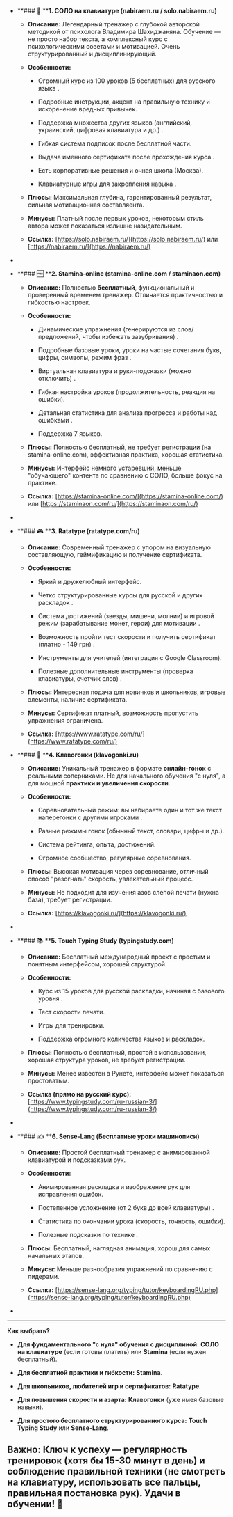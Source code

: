 - **### 🧠 ****1. СОЛО на клавиатуре (nabiraem.ru / solo.nabiraem.ru)**
  
  *   **Описание:** Легендарный тренажер с глубокой авторской методикой от психолога Владимира Шахиджаняна. Обучение — не просто набор текста, а комплексный курс с психологическими советами и мотивацией. Очень структурированный и дисциплинирующий.  
  
  *   **Особенности:**  
  
      *   Огромный курс из 100 уроков (5 бесплатных) для русского языка .  
  
      *   Подробные инструкции, акцент на правильную технику и искоренение вредных привычек.  
  
      *   Поддержка множества других языков (английский, украинский, цифровая клавиатура и др.) .  
  
      *   Гибкая система подписок после бесплатной части.  
  
      *   Выдача именного сертификата после прохождения курса .  
  
      *   Есть корпоративные решения и очная школа (Москва).  
  
      *   Клавиатурные игры для закрепления навыка .  
  
  *   **Плюсы:** Максимальная глубина, гарантированный результат, сильная мотивационная составляента.  
  
  *   **Минусы:** Платный после первых уроков, некоторым стиль автора может показаться излишне назидательным.  
  
  *   **Ссылка:** [https://solo.nabiraem.ru/](https://solo.nabiraem.ru/) или [https://nabiraem.ru/](https://nabiraem.ru/)
-
- **### 🆓 ****2. Stamina-online (stamina-online.com / staminaon.com)**
  
  *   **Описание:** Полностью **бесплатный**, функциональный и проверенный временем тренажер. Отличается практичностью и гибкостью настроек.  
  
  *   **Особенности:**  
  
      *   Динамические упражнения (генерируются из слов/предложений, чтобы избежать зазубривания) .  
  
      *   Подробные базовые уроки, уроки на частые сочетания букв, цифры, символы, режим фраз .  
  
      *   Виртуальная клавиатура и руки-подсказки (можно отключить) .  
  
      *   Гибкая настройка уроков (продолжительность, реакция на ошибки).  
  
      *   Детальная статистика для анализа прогресса и работы над ошибками .  
  
      *   Поддержка 7 языков.  
  
  *   **Плюсы:** Полностью бесплатный, не требует регистрации (на stamina-online.com), эффективная практика, хорошая статистика.  
  
  *   **Минусы:** Интерфейс немного устаревший, меньше "обучающего" контента по сравнению с СОЛО, больше фокус на практике.  
  
  *   **Ссылка:** [https://stamina-online.com/](https://stamina-online.com/) или [https://staminaon.com/ru/](https://staminaon.com/ru/)
-
- **### 🎮 ****3. Ratatype (ratatype.com/ru)**
  
  *   **Описание:** Современный тренажер с упором на визуальную составляющую, геймификацию и получение сертификата.  
  
  *   **Особенности:**  
  
      *   Яркий и дружелюбный интерфейс.  
  
      *   Четко структурированные курсы для русской и других раскладок .  
  
      *   Система достижений (звезды, мишени, молнии) и игровой режим (зарабатывание монет, герои) для мотивации .  
  
      *   Возможность пройти тест скорости и получить сертификат (платно - 149 грн) .  
  
      *   Инструменты для учителей (интеграция с Google Classroom).  
  
      *   Полезные дополнительные инструменты (проверка клавиатуры, счетчик слов) .  
  
  *   **Плюсы:** Интересная подача для новичков и школьников, игровые элементы, наличие сертификата.  
  
  *   **Минусы:** Сертификат платный, возможность пропустить упражнения ограничена.  
  
  *   **Ссылка:** [https://www.ratatype.com/ru/](https://www.ratatype.com/ru/)
- **### 🏁 ****4. Клавогонки (klavogonki.ru)**
  
  *   **Описание:** Уникальный тренажер в формате **онлайн-гонок** с реальными соперниками. Не для начального обучения "с нуля", а для мощной **практики и увеличения скорости**.  
  
  *   **Особенности:**  
  
      *   Соревновательный режим: вы набираете один и тот же текст наперегонки с другими игроками .  
  
      *   Разные режимы гонок (обычный текст, словари, цифры и др.).  
  
      *   Система рейтинга, опыта, достижений.  
  
      *   Огромное сообщество, регулярные соревнования.  
  
  *   **Плюсы:** Высокая мотивация через соревнование, отличный способ "разогнать" скорость, увлекательный процесс.  
  
  *   **Минусы:** Не подходит для изучения азов слепой печати (нужна база), требует регистрации.  
  
  *   **Ссылка:** [https://klavogonki.ru/](https://klavogonki.ru/)
-
- **### 📚 ****5. Touch Typing Study (typingstudy.com)**
  
  *   **Описание:** Бесплатный международный проект с простым и понятным интерфейсом, хорошей структурой.  
  
  *   **Особенности:**  
  
      *   Курс из 15 уроков для русской раскладки, начиная с базового уровня .  
  
      *   Тест скорости печати.  
  
      *   Игры для тренировки.  
  
      *   Поддержка огромного количества языков и раскладок.  
  
  *   **Плюсы:** Полностью бесплатный, простой в использовании, хорошая структура уроков, не требует регистрации.  
  
  *   **Минусы:** Менее известен в Рунете, интерфейс может показаться простоватым.  
  
  *   **Ссылка (прямо на русский курс):** [https://www.typingstudy.com/ru-russian-3/](https://www.typingstudy.com/ru-russian-3/)
-
- **### ✍️ ****6. Sense-Lang (Бесплатные уроки машинописи)**
  
  *   **Описание:** Простой бесплатный тренажер с анимированной клавиатурой и подсказками рук.  
  
  *   **Особенности:**  
  
      *   Анимированная раскладка и изображение рук для исправления ошибок.  
  
      *   Постепенное усложнение (от 2 букв до всей клавиатуры) .  
  
      *   Статистика по окончании урока (скорость, точность, ошибки).  
  
      *   Полезные подсказки по технике .  
  
  *   **Плюсы:** Бесплатный, наглядная анимация, хорош для самых начальных этапов.  
  
  *   **Минусы:** Меньше разнообразия упражнений по сравнению с лидерами.  
  
  *   **Ссылка:** [https://sense-lang.org/typing/tutor/keyboardingRU.php](https://sense-lang.org/typing/tutor/keyboardingRU.php)
-
- ---
  
  **Как выбрать?**  
  
  *   **Для фундаментального "с нуля" обучения с дисциплиной:** **СОЛО на клавиатуре** (если готовы платить) или **Stamina** (если нужен бесплатный).  
  
  *   **Для бесплатной практики и гибкости:** **Stamina**.  
  
  *   **Для школьников, любителей игр и сертификатов:** **Ratatype**.  
  
  *   **Для повышения скорости и азарта:** **Клавогонки** (уже имея базовые навыки).  
  
  *   **Для простого бесплатного структурированного курса:** **Touch Typing Study** или **Sense-Lang**.  
  
  **Важно:** Ключ к успеху — **регулярность тренировок** (хотя бы 15-30 минут в день) и **соблюдение правильной техники** (не смотреть на клавиатуру, использовать все пальцы, правильная постановка рук). Удачи в обучении! 💪
-